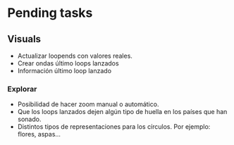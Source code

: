 # Pending tasks

## Visuals

* Actualizar loopends con valores reales.
* Crear ondas último loops lanzados
* Información último loop lanzado

### Explorar

* Posibilidad de hacer zoom manual o automático.
* Que los loops lanzados dejen algún tipo de huella en los países que han sonado.
* Distintos tipos de representaciones para los círculos. Por ejemplo: flores, aspas...
